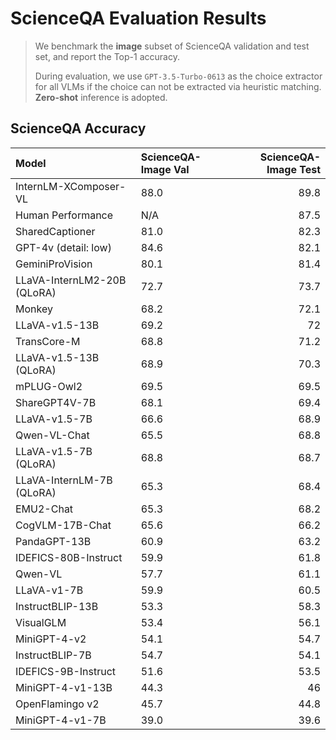# ScienceQA Evaluation Results

> We benchmark the **image** subset of ScienceQA validation and test set, and report the Top-1 accuracy. 
>
> During evaluation, we use `GPT-3.5-Turbo-0613` as the choice extractor for all VLMs if the choice can not be extracted via heuristic matching. **Zero-shot** inference is adopted. 

## ScienceQA Accuracy

| Model                       | ScienceQA-Image Val   |   ScienceQA-Image Test |
|:----------------------------|:----------------------|-----------------------:|
| InternLM-XComposer-VL       | 88.0                  |                   89.8 |
| Human Performance           | N/A                   |                   87.5 |
| SharedCaptioner             | 81.0                  |                   82.3 |
| GPT-4v (detail: low)        | 84.6                  |                   82.1 |
| GeminiProVision             | 80.1                  |                   81.4 |
| LLaVA-InternLM2-20B (QLoRA) | 72.7                  |                   73.7 |
| Monkey                      | 68.2                  |                   72.1 |
| LLaVA-v1.5-13B              | 69.2                  |                   72   |
| TransCore-M                 | 68.8                  |                   71.2 |
| LLaVA-v1.5-13B (QLoRA)      | 68.9                  |                   70.3 |
| mPLUG-Owl2                  | 69.5                  |                   69.5 |
| ShareGPT4V-7B               | 68.1                  |                   69.4 |
| LLaVA-v1.5-7B               | 66.6                  |                   68.9 |
| Qwen-VL-Chat                | 65.5                  |                   68.8 |
| LLaVA-v1.5-7B (QLoRA)       | 68.8                  |                   68.7 |
| LLaVA-InternLM-7B (QLoRA)   | 65.3                  |                   68.4 |
| EMU2-Chat                   | 65.3                  |                   68.2 |
| CogVLM-17B-Chat             | 65.6                  |                   66.2 |
| PandaGPT-13B                | 60.9                  |                   63.2 |
| IDEFICS-80B-Instruct        | 59.9                  |                   61.8 |
| Qwen-VL                     | 57.7                  |                   61.1 |
| LLaVA-v1-7B                 | 59.9                  |                   60.5 |
| InstructBLIP-13B            | 53.3                  |                   58.3 |
| VisualGLM                   | 53.4                  |                   56.1 |
| MiniGPT-4-v2                | 54.1                  |                   54.7 |
| InstructBLIP-7B             | 54.7                  |                   54.1 |
| IDEFICS-9B-Instruct         | 51.6                  |                   53.5 |
| MiniGPT-4-v1-13B            | 44.3                  |                   46   |
| OpenFlamingo v2             | 45.7                  |                   44.8 |
| MiniGPT-4-v1-7B             | 39.0                  |                   39.6 |
